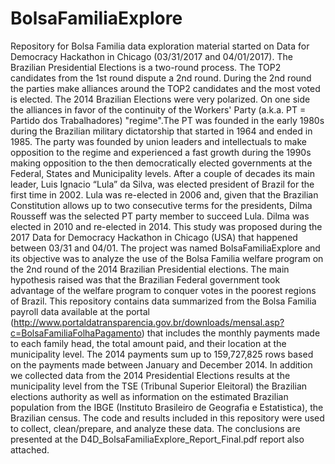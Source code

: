 # BolsaFamiliaExplore
Repository for Bolsa Familia data exploration material started on Data for Democracy Hackathon in Chicago (03/31/2017 and 04/01/2017).
The Brazilian Presidential Elections is a two-round process. The TOP2 candidates from the 1st round dispute a 2nd round. During the 2nd round the parties make alliances around the TOP2 candidates and the most voted is elected. The 2014 Brazilian Elections were very polarized. On one side the alliances in favor of the continuity of the Workers' Party (a.k.a. PT = Partido dos Trabalhadores) "regime".The PT was founded in the early 1980s during the Brazilian military dictatorship that started in 1964 and ended in 1985. The party was founded by union leaders and intellectuals to make opposition to the regime and experienced a fast growth during the 1990s making opposition to the then democratically elected governments at the Federal, States and Municipality levels.  After a couple of decades its main leader, Luis Ignacio “Lula” da Silva, was elected president of Brazil for the first time in 2002. Lula was re-elected in 2006 and, given that the Brazilian Constitution allows up to two consecutive terms for the presidents, Dilma Rousseff was the selected PT party member to succeed Lula. Dilma was elected in 2010 and re-elected in 2014. 
This study was proposed during the 2017 Data for Democracy Hackathon in Chicago (USA) that happened between 03/31 and 04/01. The project was named BolsaFamiliaExplore and its objective was to analyze the use of the Bolsa Familia welfare program on the 2nd round of the 2014 Brazilian Presidential elections. The main hypothesis raised was that the Brazilian Federal government took advantage of the welfare program to conquer votes in the poorest regions of Brazil. 
This repository contains data summarized from the Bolsa Familia payroll data available at the portal (http://www.portaldatransparencia.gov.br/downloads/mensal.asp?c=BolsaFamiliaFolhaPagamento) that includes the monthly payments made to each family head, the total amount paid, and their location at the municipality level. The 2014 payments sum up to 159,727,825 rows based on the payments  made between January and December 2014. In addition we collected data from the 2014 Presidential Elections results at the municipality level from the TSE (Tribunal Superior Eleitoral) the Brazilian elections authority as well as information on the estimated Brazilian population from the IBGE (Instituto Brasileiro de Geografia e Estatistica), the Brazilian census.
The code and results included in this repository were used to collect, clean/prepare, and analyze these data. The conclusions are presented at the D4D_BolsaFamiliaExplore_Report_Final.pdf report also attached.
